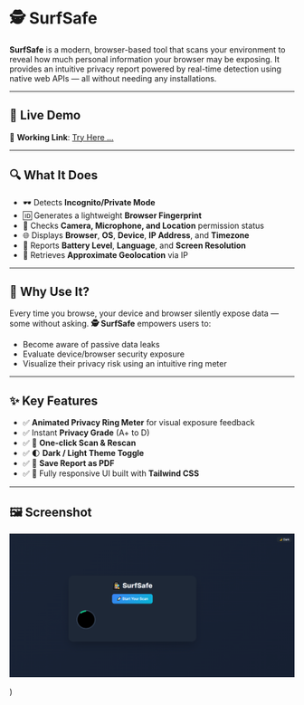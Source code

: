 # 🕵️ SurfSafe

**SurfSafe** is a modern, browser-based tool that scans your environment to reveal how much personal information your browser may be exposing. It provides an intuitive privacy report powered by real-time detection using native web APIs — all without needing any installations.

---

## 🚀 Live Demo

🔗 **Working Link**:  [Try Here ...](https://surfsafe.netlify.app/)

<!-- Replace # with your hosted project link -->

---

## 🔍 What It Does

- 🕶️ Detects **Incognito/Private Mode**
- 🆔 Generates a lightweight **Browser Fingerprint**
- 🎥 Checks **Camera, Microphone, and Location** permission status
- 🌐 Displays **Browser**, **OS**, **Device**, **IP Address**, and **Timezone**
- 🔋 Reports **Battery Level**, **Language**, and **Screen Resolution**
- 📍 Retrieves **Approximate Geolocation** via IP

---

## 🎯 Why Use It?

Every time you browse, your device and browser silently expose data — some without asking. **🕵️ SurfSafe** empowers users to:

- Become aware of passive data leaks
- Evaluate device/browser security exposure
- Visualize their privacy risk using an intuitive ring meter

---

## ✨ Key Features

- ✅ **Animated Privacy Ring Meter** for visual exposure feedback
- ✅ Instant **Privacy Grade** (A+ to D)
- ✅ 🔁 **One-click Scan & Rescan**
- ✅ 🌓 **Dark / Light Theme Toggle**
- ✅ 📄 **Save Report as PDF**
- ✅ 🚀 Fully responsive UI built with **Tailwind CSS**

---

## 🖼️ Screenshot

<p align="center">
  <img src="screenshots/preview.png" alt="SurfSafe Screenshot" width="700"/>
</p>)
